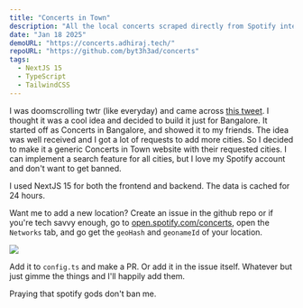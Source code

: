 ```yaml
---
title: "Concerts in Town"
description: "All the local concerts scraped directly from Spotify internal API"
date: "Jan 18 2025"
demoURL: "https://concerts.adhiraj.tech/"
repoURL: "https://github.com/byt3h3ad/concerts"
tags:
  - NextJS 15
  - TypeScript
  - TailwindCSS
---
```


I was doomscrolling twtr (like everyday) and came across [this tweet](https://x.com/kognise7/status/1880391651455299813). I thought it was a cool idea and decided to build it just for Bangalore. It started off as Concerts in Bangalore, and showed it to my friends. The idea was well received and I got a lot of requests to add more cities. So I decided to make it a generic Concerts in Town website with their requested cities. I can implement a search feature for all cities, but I love my Spotify account and don't want to get banned.

I used NextJS 15 for both the frontend and backend. The data is cached for 24 hours.

Want me to add a new location? Create an issue in the github repo or if you're tech savvy enough, go to [open.spotify.com/concerts](https://open.spotify.com/concerts), open the `Networks` tab, and go get the `geoHash` and `geonameId` of your location.

![](https://i.imgur.com/opKFlsq.png)

Add it to `config.ts` and make a PR. Or add it in the issue itself. Whatever but just gimme the things and I'll happily add them.

Praying that spotify gods don't ban me.
